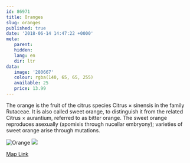 ```yaml
---
id: 86971
title: Oranges
slug: oranges
published: true
date: '2018-06-14 14:47:22 +0000'
meta:
   parent: 
   hidden: 
   lang: en
   dir: ltr
data:
   image: '280667'
   colour: rgba(140, 65, 65, 255)
   available: 25
   price: 13.99
---
```


The orange is the fruit of the citrus species Citrus &times; sinensis in the family Rutaceae. It is also called sweet orange, to distinguish it from the related Citrus &times; aurantium, referred to as bitter orange. The sweet orange reproduces asexually (apomixis through nucellar embryony); varieties of sweet orange arise through mutations.

<!--{% gallery %}-->
![Orange](/3015/1525263107-orange-1.jpg)
![](/3015/1525263109-orange-2.jpg)
<!--{% endgallery %}-->

<!--{% map %}-->
[Map Link](geo:40.7449698,-73.99525519999997)
<!--{% endmap %}-->